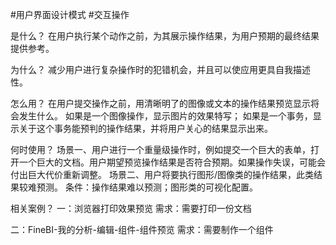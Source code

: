 #用户界面设计模式 #交互操作 

是什么？
在用户执行某个动作之前，为其展示操作结果，为用户预期的最终结果提供参考。

为什么？
减少用户进行复杂操作时的犯错机会，并且可以使应用更具自我描述性。

怎么用？
在用户提交操作之前，用清晰明了的图像或文本的操作结果预览显示将会发生什么。
如果是一个图像操作，显示图片的效果特写；
如果是一个事务，显示关于这个事务能预判的操作结果，并将用户关心的结果显示出来。

何时使用？
场景一、用户进行一个重量级操作时，例如提交一个巨大的表单，打开一个巨大的文档。用户期望预览操作结果是否符合预期。如果操作失误，可能会付出巨大代价重新调整。
场景二、用户将要执行图形/图像类的操作结果，此类结果较难预测。
条件：操作结果难以预测；图形类的可视化配置。

相关案例？
一：浏览器打印效果预览
需求：需要打印一份文档

二：FineBI-我的分析-编辑-组件-组件预览
需求：需要制作一个组件

